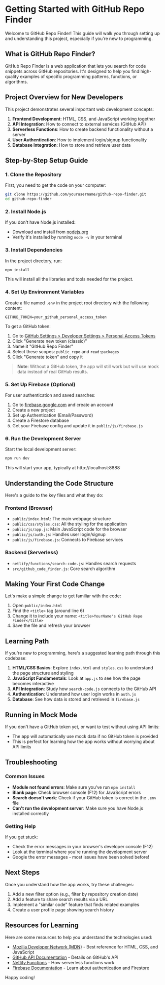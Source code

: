 # Getting Started with GitHub Repo Finder

Welcome to GitHub Repo Finder! This guide will walk you through setting up and understanding this project, especially if you're new to programming.

## What is GitHub Repo Finder?

GitHub Repo Finder is a web application that lets you search for code snippets across GitHub repositories. It's designed to help you find high-quality examples of specific programming patterns, functions, or algorithms.

## Project Overview for New Developers

This project demonstrates several important web development concepts:

1. **Frontend Development**: HTML, CSS, and JavaScript working together
2. **API Integration**: How to connect to external services (GitHub API)
3. **Serverless Functions**: How to create backend functionality without a server
4. **User Authentication**: How to implement login/signup functionality
5. **Database Integration**: How to store and retrieve user data

## Step-by-Step Setup Guide

### 1. Clone the Repository

First, you need to get the code on your computer:

```bash
git clone https://github.com/yourusername/github-repo-finder.git
cd github-repo-finder
```

### 2. Install Node.js

If you don't have Node.js installed:
- Download and install from [nodejs.org](https://nodejs.org/)
- Verify it's installed by running `node -v` in your terminal

### 3. Install Dependencies

In the project directory, run:

```bash
npm install
```

This will install all the libraries and tools needed for the project.

### 4. Set Up Environment Variables

Create a file named `.env` in the project root directory with the following content:

```
GITHUB_TOKEN=your_github_personal_access_token
```

To get a GitHub token:
1. Go to [GitHub Settings > Developer Settings > Personal Access Tokens](https://github.com/settings/tokens)
2. Click "Generate new token (classic)"
3. Name it "GitHub Repo Finder"
4. Select these scopes: `public_repo` and `read:packages`
5. Click "Generate token" and copy it

> **Note**: Without a GitHub token, the app will still work but will use mock data instead of real GitHub results.

### 5. Set Up Firebase (Optional)

For user authentication and saved searches:

1. Go to [firebase.google.com](https://firebase.google.com/) and create an account
2. Create a new project
3. Set up Authentication (Email/Password)
4. Create a Firestore database
5. Get your Firebase config and update it in `public/js/firebase.js`

### 6. Run the Development Server

Start the local development server:

```bash
npm run dev
```

This will start your app, typically at http://localhost:8888

## Understanding the Code Structure

Here's a guide to the key files and what they do:

### Frontend (Browser)

- `public/index.html`: The main webpage structure
- `public/css/styles.css`: All the styling for the application
- `public/js/app.js`: Main JavaScript code for the browser
- `public/js/auth.js`: Handles user login/signup
- `public/js/firebase.js`: Connects to Firebase services

### Backend (Serverless)

- `netlify/functions/search-code.js`: Handles search requests
- `src/github_code_finder.js`: Core search algorithm

## Making Your First Code Change

Let's make a simple change to get familiar with the code:

1. Open `public/index.html`
2. Find the `<title>` tag (around line 6)
3. Change it to include your name: `<title>YourName's GitHub Repo Finder</title>`
4. Save the file and refresh your browser

## Learning Path

If you're new to programming, here's a suggested learning path through this codebase:

1. **HTML/CSS Basics**: Explore `index.html` and `styles.css` to understand the page structure and styling
2. **JavaScript Fundamentals**: Look at `app.js` to see how the page becomes interactive
3. **API Integration**: Study how `search-code.js` connects to the GitHub API
4. **Authentication**: Understand how user login works in `auth.js`
5. **Database**: See how data is stored and retrieved in `firebase.js`

## Running in Mock Mode

If you don't have a GitHub token yet, or want to test without using API limits:

- The app will automatically use mock data if no GitHub token is provided
- This is perfect for learning how the app works without worrying about API limits

## Troubleshooting

### Common Issues

- **Module not found errors**: Make sure you've run `npm install`
- **Blank page**: Check browser console (F12) for JavaScript errors
- **Search doesn't work**: Check if your GitHub token is correct in the `.env` file
- **Can't run the development server**: Make sure you have Node.js installed correctly

### Getting Help

If you get stuck:
- Check the error messages in your browser's developer console (F12)
- Look at the terminal where you're running the development server
- Google the error messages - most issues have been solved before!

## Next Steps

Once you understand how the app works, try these challenges:

1. Add a new filter option (e.g., filter by repository creation date)
2. Add a feature to share search results via a URL
3. Implement a "similar code" feature that finds related examples
4. Create a user profile page showing search history

## Resources for Learning

Here are some resources to help you understand the technologies used:

- [Mozilla Developer Network (MDN)](https://developer.mozilla.org/) - Best reference for HTML, CSS, and JavaScript
- [GitHub API Documentation](https://docs.github.com/en/rest) - Details on GitHub's API
- [Netlify Functions](https://docs.netlify.com/functions/overview/) - How serverless functions work
- [Firebase Documentation](https://firebase.google.com/docs) - Learn about authentication and Firestore

Happy coding!